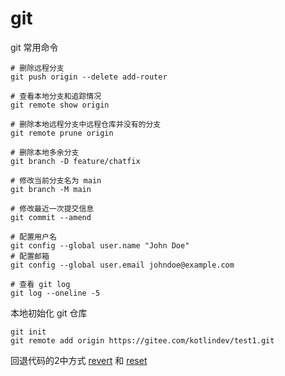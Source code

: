 # git

git 常用命令

```shell
# 删除远程分支
git push origin --delete add-router

# 查看本地分支和追踪情况
git remote show origin

# 删除本地远程分支中远程仓库并没有的分支
git remote prune origin

# 删除本地多余分支
git branch -D feature/chatfix

# 修改当前分支名为 main
git branch -M main

# 修改最近一次提交信息
git commit --amend

# 配置用户名
git config --global user.name "John Doe"
# 配置邮箱
git config --global user.email johndoe@example.com

# 查看 git log
git log --oneline -5
```

本地初始化 git 仓库

```shell
git init
git remote add origin https://gitee.com/kotlindev/test1.git
```

回退代码的2中方式 [revert](./revert.md) 和 [reset](./reset.md)
